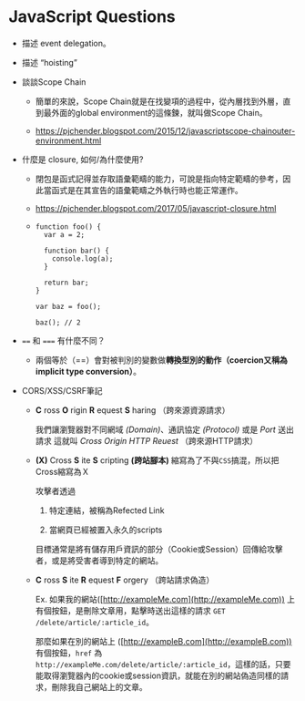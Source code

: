 # JavaScript Questions

- 描述 event delegation。

- 描述 “hoisting”

- 談談Scope Chain
  
  - 簡單的來說，Scope Chain就是在找變項的過程中，從內層找到外層，直到最外面的global environment的這條鍊，就叫做Scope Chain。
  
  - https://pjchender.blogspot.com/2015/12/javascriptscope-chainouter-environment.html

- 什麼是 closure, 如何/為什麼使用?
  
  - 閉包是函式記得並存取語彙範疇的能力，可說是指向特定範疇的參考，因此當函式是在其宣告的語彙範疇之外執行時也能正常運作。
  
  - https://pjchender.blogspot.com/2017/05/javascript-closure.html
  
  - ```
    function foo() {
      var a = 2;
    
      function bar() {
        console.log(a);
      }
    
      return bar;
    }
    
    var baz = foo();
    
    baz(); // 2
    ```

- `==` 和 `===` 有什麼不同？
  
  - 兩個等於（==）會對被判別的變數做**轉換型別的動作（coercion又稱為implicit type conversion）**。

- CORS/XSS/CSRF筆記
  
  - **C** ross **O** rigin **R** equest **S** haring （跨來源資源請求）
    
    我們讓瀏覽器對不同網域 *(Domain)*、通訊協定 *(Protocol)* 或是 *Port* 送出請求
    這就叫 *Cross Origin HTTP Reuest* （跨來源HTTP請求）
  
  - **(X)** Cross **S** ite **S** cripting **(跨站腳本)** 縮寫為了不與`CSS`搞混，所以把Cross縮寫為Ｘ
    
    攻擊者透過
    
    1. 特定連結，被稱為Refected Link
    
    2. 當網頁已經被置入永久的scripts
    
    目標通常是將有儲存用戶資訊的部分（Cookie或Session）回傳給攻擊者，或是將受害者導到特定的網站。
  
  - **C** ross **S** ite **R** equest **F** orgery （跨站請求偽造）
    
    Ex. 如果我的網站([http://exampleMe.com](http://exampleMe.com)) 上有個按鈕，是刪除文章用，點擊時送出這樣的請求 `GET /delete/article/:article_id`。
    
    那麼如果在別的網站上 ([http://exampleB.com](http://exampleB.com)) 有個按鈕，`href` 為 `http://exampleMe.com/delete/article/:article_id`，這樣的話，只要能取得瀏覽器內的cookie或session資訊，就能在別的網站偽造同樣的請求，刪除我自己網站上的文章。
